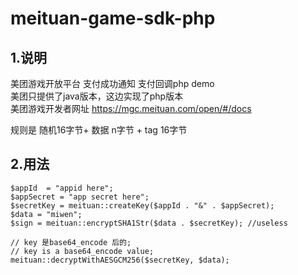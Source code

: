 # meituan-game-sdk-php

## 1.说明
美团游戏开放平台 支付成功通知 支付回调php demo  
美团只提供了java版本，这边实现了php版本  
美团游戏开发者网址 https://mgc.meituan.com/open/#/docs

规则是 随机16字节+ 数据 n字节 + tag 16字节


## 2.用法
```
$appId  = "appid here";
$appSecret = "app secret here";
$secretKey = meituan::createKey($appId . "&" . $appSecret);
$data = "miwen";
$sign = meituan::encryptSHA1Str($data . $secretKey); //useless

// key 是base64_encode 后的;
// key is a base64_encode value;
meituan::decryptWithAESGCM256($secretKey, $data);
```
